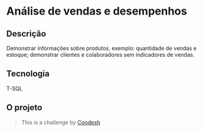 # Análise de vendas e desempenhos


## Descrição
Demonstrar informações sobre produtos, exemplo: quantidade de vendas e estoque; demonstrar clientes e colaboradores sem indicadores de vendas.


## Tecnologia 
T-SQL
 
 

## O projeto
>  This is a challenge by [Coodesh](https://coodesh.com/)
